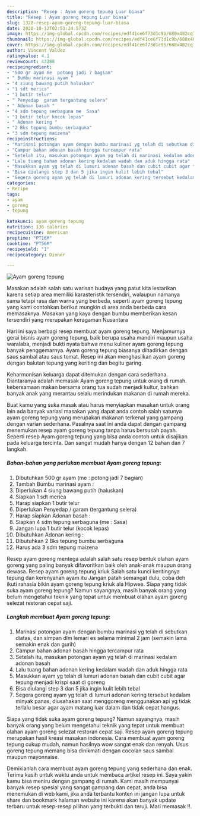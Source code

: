 ```yaml
---
description: "Resep : Ayam goreng tepung Luar biasa"
title: "Resep : Ayam goreng tepung Luar biasa"
slug: 1320-resep-ayam-goreng-tepung-luar-biasa
date: 2020-10-12T02:53:24.573Z
image: https://img-global.cpcdn.com/recipes/edf41ce6f73d1c9b/680x482cq70/ayam-goreng-tepung-foto-resep-utama.jpg
thumbnail: https://img-global.cpcdn.com/recipes/edf41ce6f73d1c9b/680x482cq70/ayam-goreng-tepung-foto-resep-utama.jpg
cover: https://img-global.cpcdn.com/recipes/edf41ce6f73d1c9b/680x482cq70/ayam-goreng-tepung-foto-resep-utama.jpg
author: Vincent Valdez
ratingvalue: 4.1
reviewcount: 43288
recipeingredient:
- "500 gr ayam me  potong jadi 7 bagian"
- " Bumbu marinasi ayam "
- "4 siung bawang putih haluskan"
- "1 sdt merica"
- "1 butir telur"
- " Penyedap  garam tergantung selera"
- " Adonan basah "
- "4 sdm tepung serbaguna me  Sasa"
- "1 butir telur kocok lepas"
- " Adonan kering "
- "2 Bks tepung bumbu serbaguna"
- "3 sdm tepung maizena"
recipeinstructions:
- "Marinasi potongan ayam dengan bumbu marinasi yg telah di sebutkan diatas, dan simpan dlm lemari es selama minimal 2 jam (semakin lama semakin enak dan gurih)"
- "Campur bahan adonan basah hingga tercampur rata"
- "Setelah itu, masukan potongan ayam yg telah di marinasi kedalam adonan basah"
- "Lalu tuang bahan adonan kering kedalam wadah dan aduk hingga rata"
- "Masukkan ayam yg telah di lumuri adonan basah dan cubit cubit agar tepung menjadi krispi saat di goreng"
- "Bisa diulangi step 3 dan 5 jika ingin kulit lebih tebal"
- "Segera goreng ayam yg telah di lumuri adonan kering tersebut kedalam minyak panas, diusahakan saat menggoreng menggunakan api yg tidak terlalu besar agar ayam matang luar dalam dan tidak cepat hangus."
categories:
- Recipe
tags:
- ayam
- goreng
- tepung

katakunci: ayam goreng tepung 
nutrition: 136 calories
recipecuisine: American
preptime: "PT16M"
cooktime: "PT56M"
recipeyield: "1"
recipecategory: Dinner

---
```



![Ayam goreng tepung](https://img-global.cpcdn.com/recipes/edf41ce6f73d1c9b/680x482cq70/ayam-goreng-tepung-foto-resep-utama.jpg)

Masakan adalah salah satu warisan budaya yang patut kita lestarikan karena setiap area memiliki karasteristik tersendiri, walaupun namanya sama tetapi rasa dan warna yang berbeda, seperti ayam goreng tepung yang kami contohkan berikut mungkin di area anda berbeda cara memasaknya. Masakan yang kaya dengan bumbu memberikan kesan tersendiri yang merupakan keragaman Nusantara

Hari ini saya berbagi resep membuat ayam goreng tepung. Menjamurnya gerai bisnis ayam goreng tepung, baik berupa usaha mandiri maupun usaha waralaba, menjadi bukti nyata bahwa menu kuliner ayam goreng tepung banyak penggemarnya. Ayam goreng tepung biasanya dihadirkan dengan saus sambal atau saus tomat. Resep ini akan menghasilkan ayam goreng dengan balutan tepung yang keriting dan begitu garing.

Keharmonisan keluarga dapat ditemukan dengan cara sederhana. Diantaranya adalah memasak Ayam goreng tepung untuk orang di rumah. kebersamaan makan bersama orang tua sudah menjadi kultur, bahkan banyak anak yang merantau selalu merindukan makanan di rumah mereka.

Buat kamu yang suka masak atau harus menyiapkan masakan untuk orang lain ada banyak variasi masakan yang dapat anda contoh salah satunya ayam goreng tepung yang merupakan makanan terkenal yang gampang dengan varian sederhana. Pasalnya saat ini anda dapat dengan gampang menemukan resep ayam goreng tepung tanpa harus bersusah payah.
Seperti resep Ayam goreng tepung yang bisa anda contoh untuk disajikan pada keluarga tercinta. Dan sangat mudah hanya dengan 12 bahan dan 7 langkah.


<!--inarticleads1-->

##### Bahan-bahan yang perlukan membuat Ayam goreng tepung:

1. Dibutuhkan 500 gr ayam (me : potong jadi 7 bagian)
1. Tambah  Bumbu marinasi ayam :
1. Diperlukan 4 siung bawang putih (haluskan)
1. Siapkan 1 sdt merica
1. Harap siapkan 1 butir telur
1. Diperlukan  Penyedap / garam (tergantung selera)
1. Harap siapkan  Adonan basah :
1. Siapkan 4 sdm tepung serbaguna (me : Sasa)
1. Jangan lupa 1 butir telur (kocok lepas)
1. Dibutuhkan  Adonan kering :
1. Dibutuhkan 2 Bks tepung bumbu serbaguna
1. Harus ada 3 sdm tepung maizena


Resep ayam goreng mentega adalah salah satu resep bentuk olahan ayam goreng yang paling banyak difavoritkan baik oleh anak-anak maupun orang dewasa. Resep ayam goreng tepung kriuk Salah satu kunci keritingnya tepung dan kerenyahan ayam itu Jangan patah semangat dulu, coba deh ikuti rahasia bikin ayam goreng tepung kriuk ala Hipwee. Siapa yang tidak suka ayam goreng tepung? Namun sayangnya, masih banyak orang yang belum mengetahui teknik yang tepat untuk membuat olahan ayam goreng selezat restoran cepat saji. 

<!--inarticleads2-->

##### Langkah membuat  Ayam goreng tepung:

1. Marinasi potongan ayam dengan bumbu marinasi yg telah di sebutkan diatas, dan simpan dlm lemari es selama minimal 2 jam (semakin lama semakin enak dan gurih)
1. Campur bahan adonan basah hingga tercampur rata
1. Setelah itu, masukan potongan ayam yg telah di marinasi kedalam adonan basah
1. Lalu tuang bahan adonan kering kedalam wadah dan aduk hingga rata
1. Masukkan ayam yg telah di lumuri adonan basah dan cubit cubit agar tepung menjadi krispi saat di goreng
1. Bisa diulangi step 3 dan 5 jika ingin kulit lebih tebal
1. Segera goreng ayam yg telah di lumuri adonan kering tersebut kedalam minyak panas, diusahakan saat menggoreng menggunakan api yg tidak terlalu besar agar ayam matang luar dalam dan tidak cepat hangus.


Siapa yang tidak suka ayam goreng tepung? Namun sayangnya, masih banyak orang yang belum mengetahui teknik yang tepat untuk membuat olahan ayam goreng selezat restoran cepat saji. Resep ayam goreng tepung merupakan hasil kreasi masakan indonesia. Cara membuat ayam goreng tepung cukup mudah, namun hasilnya wow sangat enak dan renyah. Usus goreng tepung memang bisa dinikmati dengan cocolan saus sambal maupun mayonnaise. 

Demikianlah cara membuat ayam goreng tepung yang sederhana dan enak. Terima kasih untuk waktu anda untuk membaca artikel resep ini. Saya yakin kamu bisa meniru dengan gampang di rumah. Kami masih mempunyai banyak resep spesial yang sangat gampang dan cepat, anda bisa menemukan di web kami, jika anda terbantu konten ini jangan lupa untuk share dan bookmark halaman website ini karena akan banyak update terbaru untuk resep-resep pilihan yang terbukti dan teruji. Mari memasak !!. 
